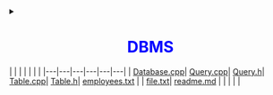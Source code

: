 <details><summary><h1 style = "text-align:center; color:blue">DBMS</h1></summary><pre><a href = "main/../DBMS/Database.cpp">Database.cpp</a>        <a href = "main/../DBMS/Query.cpp">Query.cpp</a>           <a href = "main/../DBMS/Query.h">Query.h</a>             <a href = "main/../DBMS/Table.cpp">Table.cpp</a>           <a href = "main/../DBMS/Table.h">Table.h</a>             
<a href = "main/../DBMS/employees.txt">employees.txt</a>       <a href = "main/../DBMS/file.txt">file.txt</a>            <a href = "main/../DBMS/readme.md">readme.md</a>           <a href = "main/../DBMS/tempreadme.md">tempreadme.md</a></pre>         

A simple dbms which accepts SQL to
1. Create table 
    CREATE table table_name
2. Save table to file
3. Get **data type** of the information from the user at run time.
    * int
    * double
    * char
    * string
    all the above types are supported         
List of SQL Operations supported
1. SELECT : user can select which fields of information from the table to be displayed        
    ` SELECT *` // * implies all coloumns.
    * SELECT col1, col2
2. FROM : It handles the table from which information needs to be provided
    * FROM table_name
3. WHERE : It helps to filter specific records from the table
    * **relational operators supported**
    * = equal to, returns records with the value equal to provided
    * != not equal to, returns records with the value not equal to provide
    * < lesser than, returns records with the value lesser than provided 
    * \> greater than, returns records with the value greater than provided   
    * <= lesser than, returns records with the value lesser than or equal to provided
    * \>= greater than, returns records with the value greater than or equal to provided
    * **logical operators supported**
    * AND, returns the records which satisfies both the constraints 
    * OR, returns the records which satisfies either or the other constraints
    * NOT, returns the records which didn't satisfy the constraint
    all the above operators and operations are supported.
    * WHERE col1 \<relational operator> val
    * WHERE \<logical operator> col1 \<relational operator> col2       
    `WHERE NOT age >= 45 AND gender = f OR city = chennai`
4. ORDER_BY : sorts the list in ascending order by default.
    * DESC, sorts the list in descending order        
    ` ORDER_BY emp_id`         
     `ORDER_BY emp_id DESC ` 
        
    ```SQL
    ex : 
        SELECT * 
        FROM employees
        WHERE join_yr < 2012 AND NOT gender = f OR city = chennai
        ORDER_BY emp_id DESC
    ```
5. HELP : 
   * HELP ALL : lists all suported commands
   * HELP <command> : displays information about the specified command     
6. OPEN : OPEN <file_name> , loads Table from the file.   
7. ADD : adds records to the Table.
8. DELETE : delets a record from the Table
</details>
|   |   |   |   |   |   |
|---|---|---|---|---|---|
| <a href = "/DBMS/Database.cpp">Database.cpp</a>| <a href = "/DBMS/Query.cpp">Query.cpp</a>| <a href = "/DBMS/Query.h">Query.h</a>| <a href = "/DBMS/Table.cpp">Table.cpp</a>| <a href = "/DBMS/Table.h">Table.h</a>| <a href = "/DBMS/employees.txt">employees.txt</a> |                
| <a href = "/DBMS/file.txt">file.txt</a>| <a href = "/DBMS/readme.md">readme.md</a> |       |       |       |       |             



